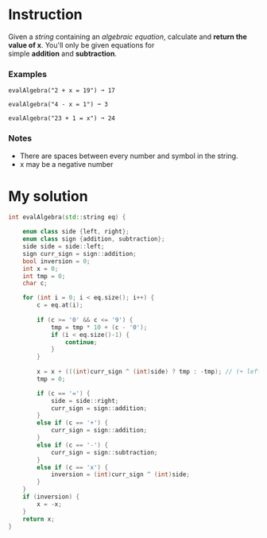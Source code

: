 # Instruction
Given a _string_ containing an _algebraic equation_, calculate and **return the value of x**. You'll only be given equations for simple **addition** and **subtraction**.

### Examples

```
evalAlgebra("2 + x = 19") ➞ 17

evalAlgebra("4 - x = 1") ➞ 3

evalAlgebra("23 + 1 = x") ➞ 24
```

### Notes

-   There are spaces between every number and symbol in the string.
-   x may be a negative number
# My solution

```cpp
int evalAlgebra(std::string eq) {

	enum class side {left, right};
	enum class sign {addition, subtraction};
	side side = side::left;
	sign curr_sign = sign::addition;
	bool inversion = 0;
	int x = 0;
	int tmp = 0;
	char c;

	for (int i = 0; i < eq.size(); i++) {
		c = eq.at(i);
		
		if (c >= '0' && c <= '9') {
			tmp = tmp * 10 + (c - '0');
			if (i < eq.size()-1) {
				continue;
			}
		}
		
		x = x + (((int)curr_sign ^ (int)side) ? tmp : -tmp); // (+ left) or (- right) -> substraction; (- left) or (+ right) -> addition
		tmp = 0;

		if (c == '=') {
			side = side::right;
			curr_sign = sign::addition;
		} 
		else if (c == '+') {
			curr_sign = sign::addition;
		}
		else if (c == '-') {
			curr_sign = sign::subtraction;
		}
		else if (c == 'x') {
			inversion = (int)curr_sign ^ (int)side;
		}
	}
	if (inversion) {
		x = -x;
	}
	return x;
}
```